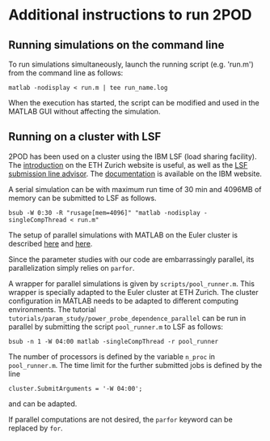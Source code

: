 Additional instructions to run 2POD
===================================

Running simulations on the command line
---------------------------------------

To run simulations simultaneously, launch the running script (e.g.
'run.m') from the command line as follows:

    matlab -nodisplay < run.m | tee run_name.log

When the execution has started, the script can be modified and used in
the MATLAB GUI without affecting the simulation.

Running on a cluster with LSF
-----------------------------

2POD has been used on a cluster using the IBM LSF (load sharing facility).
The [introduction](https://scicomp.ethz.ch/wiki/Getting_started_with_clusters#Using_the_batch_system) 
on the ETH Zurich website is useful, as well as the
[LSF submission line advisor](https://scicomp.ethz.ch/lsf_submission_line_advisor).
The [documentation](https://www.ibm.com/support/knowledgecenter/en/SSETD4_9.1.3/lsf_welcome.html)
is available on the IBM website.

A serial simulation can be with maximum run time of 30 min and 4096MB of memory can be
submitted to LSF as follows.

    bsub -W 0:30 -R "rusage[mem=4096]" "matlab -nodisplay -singleCompThread < run.m"

The setup of parallel simulations with MATLAB on the Euler cluster is described
[here](https://scicomp.ethz.ch/wiki/MATLAB) 
and
[here](https://scicomp.ethz.ch/wiki/MATLAB_PCT).

Since the parameter studies with our code are embarrassingly parallel, its
parallelization simply relies on `parfor`.

A wrapper for parallel simulations is given by `scripts/pool_runner.m`. 
This wrapper is specially adapted to the Euler cluster at ETH Zurich. The cluster
configuration in MATLAB needs to be adapted to different computing environments.
The tutorial `tutorials/param_study/power_probe_dependence_parallel` can be run in parallel by 
submitting the script `pool_runner.m` to LSF as follows:

    bsub -n 1 -W 04:00 matlab -singleCompThread -r pool_runner

The number of processors is defined by the variable `n_proc` in `pool_runner.m`.
The time limit for the further submitted jobs is defined by the line

    cluster.SubmitArguments = '-W 04:00';

and can be adapted.

If parallel computations are not desired, the `parfor` keyword can be replaced by `for`.

